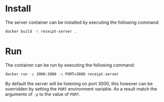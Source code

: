 # Install

The server container can be installed by executing the following command:

```bash
docker build -t receipt-server .
```

# Run

The container can be run by executing the following command:

```bash
docker run -p 3000:3000 -e PORT=3000 receipt-server
```

By default the server will be listening on port 3000, this however can be overridden by setting the `PORT` environment variable.
As a result match the arguments of `-p` to the value of `PORT`.
